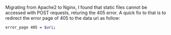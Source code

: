 Migrating from Apache2 to Nginx, I found that static
files cannot be accessed with POST requests, returing the
405 error. A quick fix to that is to redirect the error
page of 405 to the data uri as follow:

```bash
error_page 405 = $uri;
```


